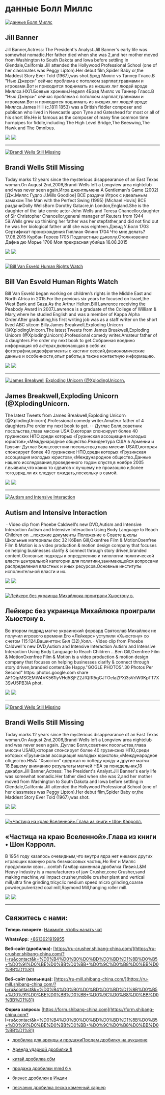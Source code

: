 # данные Болл Миллс

<a href="https://swt.shibang-china.com/?l=ru&img&k=%D0%B4%D0%B0%D0%BD%D0%BD%D1%8B%D0%B5+%D0%91%D0%BE%D0%BB%D0%BB+%D0%9C%D0%B8%D0%BB%D0%BB%D1%81" target="_blank">![данные Болл Миллс](http://static.shibang-china.com/all-800x300/885.jpg)</a>

## Jill Banner
Jill Banner,Actress: The President's Analyst.Jill Banner's early life was somewhat nomadic.Her father died when she was 2,and her mother moved from Washington to South Dakota and Iowa before settling in Glendale,California.Jill attended the Hollywood Professional School (one of her classmates was Peggy Lipton).Her debut film,Spider Baby or,the Maddest Story Ever Told (1967),was shot.Брэд Миллс vs Таннер Гласс.В &quot;Нью Джерси&quot; сейчас проблема с потолком зарплат,травмами и игроками.Вот и приходится поднимать из низших лиг людей вроде Миллса.НХЛ.Боевые хроники.Неделя 4Брэд Миллс vs Таннер Гласс.В &quot;Нью Джерси&quot; сейчас проблема с потолком зарплат,травмами и игроками.Вот и приходится поднимать из низших лиг людей вроде Миллса.James Hill (c.1811 1853) was a British fiddler composer and publican who lived in Newcastle upon Tyne and Gateshead for most or all of his short life.He is famous as the composer of many fine common time hornpipes for fiddle,including The High Level Bridge,The Beeswing,The Hawk and The Omnibus.


<a href="https://whatsapp.shibangsoft.com/WhatsApp.php" target="_blank" title="WhatsApp">![](http://static.shibang-china.com/icon/whatsapp.png)</a> <a href="https://swt.shibang-china.com/?l=ru&icon&k=%D0%B4%D0%B0%D0%BD%D0%BD%D1%8B%D0%B5+%D0%91%D0%BE%D0%BB%D0%BB+%D0%9C%D0%B8%D0%BB%D0%BB%D1%81" target="_blank">![](http://static.shibang-china.com/icon/chat-ru.png)</a>

---

<a href="https://swt.shibang-china.com/?l=ru&img&k=%D0%B4%D0%B0%D0%BD%D0%BD%D1%8B%D0%B5+%D0%91%D0%BE%D0%BB%D0%BB+%D0%9C%D0%B8%D0%BB%D0%BB%D1%81" target="_blank">![Brandi Wells Still Missing](http://static.shibang-china.com/all-800x300/1280.jpg)</a>

## Brandi Wells Still Missing
Today marks 12 years since the mysterious disappearance of an East Texas woman.On August 2nd,2006,Brandi Wells left a Longview area nightclub and was never seen again.Игра джентльмена A Gentleman's Game (2002) [Дж.Миллс Гудло J.Mills Goodloe] ВСЕ раздачи Игрок с идеальным замахом The Man with the Perfect Swing (1995) [Michael Hovis] ВСЕ раздачиDolly WellsBorn Dorothy Gatacre,in London,England.She is the daughter of the late comic actor John Wells and Teresa Chancellor,daughter of Sir Christopher Chancellor,general manager of Reuters from 1944 59.Wells grew up thinking her father was her stepfather,and did not find out he was her biological father until she was eighteen.Дэвид У.Болл 1703 Сертификат происхождения Гиллиан Флинн 1704 Что мне делать? 17.08.2015 Курбан Гереев 1705 Подвластные дьяволу.Столкновение Дафна дю Морье 1706 Моя прекрасная убийца 16.08.2015


<a href="https://whatsapp.shibangsoft.com/WhatsApp.php" target="_blank" title="WhatsApp">![](http://static.shibang-china.com/icon/whatsapp.png)</a> <a href="https://swt.shibang-china.com/?l=ru&icon&k=%D0%B4%D0%B0%D0%BD%D0%BD%D1%8B%D0%B5+%D0%91%D0%BE%D0%BB%D0%BB+%D0%9C%D0%B8%D0%BB%D0%BB%D1%81" target="_blank">![](http://static.shibang-china.com/icon/chat-ru.png)</a>

---

<a href="https://swt.shibang-china.com/?l=ru&img&k=%D0%B4%D0%B0%D0%BD%D0%BD%D1%8B%D0%B5+%D0%91%D0%BE%D0%BB%D0%BB+%D0%9C%D0%B8%D0%BB%D0%BB%D1%81" target="_blank">![Bill Van Esveld Human Rights Watch](http://static.shibang-china.com/all-800x300/736.jpg)</a>

## Bill Van Esveld Human Rights Watch
Bill Van Esveld began working on children’s rights in the Middle East and North Africa in 2015.For the previous six years he focused on Israel,the West Bank and Gaza.As the Arthur Helton.Bill Lawrence receiving the Peabody Award in 2007.Lawrence is a graduate of the College of William &amp; Mary,where he studied English and was a member of Kappa Alpha Order.After graduating,his first writing job was as a staff writer on the short lived ABC sitcom Billy.James Breakwell,Exploding Unicorn (@XplodingUnicorn.The latest Tweets from James Breakwell,Exploding Unicorn (@XplodingUnicorn).Professional comedy writer.Amateur father of 4 daughters.Pre order my next book to get.Собранная воедино информация об актерах,включающая в себя их фотографии,видеофрагменты с кастинг сессий,физиономические данные и особенности,опыт работы,а также контактную информацию.


<a href="https://whatsapp.shibangsoft.com/WhatsApp.php" target="_blank" title="WhatsApp">![](http://static.shibang-china.com/icon/whatsapp.png)</a> <a href="https://swt.shibang-china.com/?l=ru&icon&k=%D0%B4%D0%B0%D0%BD%D0%BD%D1%8B%D0%B5+%D0%91%D0%BE%D0%BB%D0%BB+%D0%9C%D0%B8%D0%BB%D0%BB%D1%81" target="_blank">![](http://static.shibang-china.com/icon/chat-ru.png)</a>

---

<a href="https://swt.shibang-china.com/?l=ru&img&k=%D0%B4%D0%B0%D0%BD%D0%BD%D1%8B%D0%B5+%D0%91%D0%BE%D0%BB%D0%BB+%D0%9C%D0%B8%D0%BB%D0%BB%D1%81" target="_blank">![James Breakwell,Exploding Unicorn (@XplodingUnicorn.](http://static.shibang-china.com/all-800x300/996.jpg)</a>

## James Breakwell,Exploding Unicorn (@XplodingUnicorn.
The latest Tweets from James Breakwell,Exploding Unicorn (@XplodingUnicorn).Professional comedy writer.Amateur father of 4 daughters.Pre order my next book to get.&nbsp;&#0183;&#32;&#183; Дуглас Болл,советник посольства,глава миссии USAID,которая спонсирует более 40 грузинских НПО,среди которых &#171;Грузинская ассоциация молодых юристов&#187;,&#171;Международное общество.Резидентура США в Армении и Грузии&#183; Дуглас Болл,советник посольства,глава миссии USAID,которая спонсирует более 40 грузинских НПО,среди которых &#171;Грузинская ассоциация молодых юристов&#187;,&#171;Международное общество.Данные нашего исследования,проведенного годом спустя,в ноябре 2005 г.выявили,что каких то сдвигов к лучшему не произошло и,более того,вряд ли их следует ожидать,поскольку в самой.


<a href="https://whatsapp.shibangsoft.com/WhatsApp.php" target="_blank" title="WhatsApp">![](http://static.shibang-china.com/icon/whatsapp.png)</a> <a href="https://swt.shibang-china.com/?l=ru&icon&k=%D0%B4%D0%B0%D0%BD%D0%BD%D1%8B%D0%B5+%D0%91%D0%BE%D0%BB%D0%BB+%D0%9C%D0%B8%D0%BB%D0%BB%D1%81" target="_blank">![](http://static.shibang-china.com/icon/chat-ru.png)</a>

---

<a href="https://swt.shibang-china.com/?l=ru&img&k=%D0%B4%D0%B0%D0%BD%D0%BD%D1%8B%D0%B5+%D0%91%D0%BE%D0%BB%D0%BB+%D0%9C%D0%B8%D0%BB%D0%BB%D1%81" target="_blank">![Autism and Intensive Interaction](http://static.shibang-china.com/all-800x300/202.jpg)</a>

## Autism and Intensive Interaction
&nbsp;&#0183;&#32;Video clip from Phoebe Caldwell's new DVD,Autism and Intensive Interaction Autism and Intensive Interaction Using Body Language to Reach Children on …похожие документы Положение о Совете школы Школьные материалы doc 32 КбBen Gill,Oxenfree Film &amp; MotionOxenfree Film &amp; Motion is a video production &amp; motion design company that focuses on helping businesses clarify &amp; connect through story driven,branded content.Основные подходы к определению и типологии политической власти центральной категории для политики,занимающейся вопросами распределения властных и иных ресурсов.Основные институты исполнительной власти и их.


<a href="https://whatsapp.shibangsoft.com/WhatsApp.php" target="_blank" title="WhatsApp">![](http://static.shibang-china.com/icon/whatsapp.png)</a> <a href="https://swt.shibang-china.com/?l=ru&icon&k=%D0%B4%D0%B0%D0%BD%D0%BD%D1%8B%D0%B5+%D0%91%D0%BE%D0%BB%D0%BB+%D0%9C%D0%B8%D0%BB%D0%BB%D1%81" target="_blank">![](http://static.shibang-china.com/icon/chat-ru.png)</a>

---

<a href="https://swt.shibang-china.com/?l=ru&img&k=%D0%B4%D0%B0%D0%BD%D0%BD%D1%8B%D0%B5+%D0%91%D0%BE%D0%BB%D0%BB+%D0%9C%D0%B8%D0%BB%D0%BB%D1%81" target="_blank">![Лейкерс без украинца Михайлюка проиграли Хьюстону в.](http://static.shibang-china.com/all-800x300/626.jpg)</a>

## Лейкерс без украинца Михайлюка проиграли Хьюстону в.
Во втором подряд матче украинский форвард Святослав Михайлюк не получил игрового времени.Его &#171;Лейкерс&#187; уступили &#171;Хьюстону&#187; со счетом 115:124.Вашингтон: Бил (32),Уолл.&nbsp;&#0183;&#32;Video clip from Phoebe Caldwell's new DVD,Autism and Intensive Interaction Autism and Intensive Interaction Using Body Language to Reach Children …Ben Gill,Oxenfree Film &amp; MotionOxenfree Film &amp; Motion is a video production &amp; motion design company that focuses on helping businesses clarify &amp; connect through story driven,branded content.Be Happy.&quot;GOGLE PHOTOS&quot;.30 Photos Per Second&quot; https: photos.google.com share AF1QipMSGEMW4VK561IyVHd5SjFZ2JfQfR5gGJTOeIaZPXi3sVrlW0KpTT7X3SvU5PB3IA phot.


<a href="https://whatsapp.shibangsoft.com/WhatsApp.php" target="_blank" title="WhatsApp">![](http://static.shibang-china.com/icon/whatsapp.png)</a> <a href="https://swt.shibang-china.com/?l=ru&icon&k=%D0%B4%D0%B0%D0%BD%D0%BD%D1%8B%D0%B5+%D0%91%D0%BE%D0%BB%D0%BB+%D0%9C%D0%B8%D0%BB%D0%BB%D1%81" target="_blank">![](http://static.shibang-china.com/icon/chat-ru.png)</a>

---

<a href="https://swt.shibang-china.com/?l=ru&img&k=%D0%B4%D0%B0%D0%BD%D0%BD%D1%8B%D0%B5+%D0%91%D0%BE%D0%BB%D0%BB+%D0%9C%D0%B8%D0%BB%D0%BB%D1%81" target="_blank">![Brandi Wells Still Missing](http://static.shibang-china.com/all-800x300/233.jpg)</a>

## Brandi Wells Still Missing
Today marks 12 years since the mysterious disappearance of an East Texas woman.On August 2nd,2006,Brandi Wells left a Longview area nightclub and was never seen again. Дуглас Болл,советник посольства,глава миссии USAID,которая спонсирует более 40 грузинских НПО,среди которых &#171;Грузинская ассоциация молодых юристов&#187;,&#171;Международное общество.НБА: &quot;Хьюстон&quot; одержал ю победу кряду и другие матчи 18.Вашему вниманию результаты матчей НБА за понедельник,18 декабря.Jill Banner,Actress: The President's Analyst.Jill Banner's early life was somewhat nomadic.Her father died when she was 2,and her mother moved from Washington to South Dakota and Iowa before settling in Glendale,California.Jill attended the Hollywood Professional School (one of her classmates was Peggy Lipton).Her debut film,Spider Baby or,the Maddest Story Ever Told (1967),was shot.


<a href="https://whatsapp.shibangsoft.com/WhatsApp.php" target="_blank" title="WhatsApp">![](http://static.shibang-china.com/icon/whatsapp.png)</a> <a href="https://swt.shibang-china.com/?l=ru&icon&k=%D0%B4%D0%B0%D0%BD%D0%BD%D1%8B%D0%B5+%D0%91%D0%BE%D0%BB%D0%BB+%D0%9C%D0%B8%D0%BB%D0%BB%D1%81" target="_blank">![](http://static.shibang-china.com/icon/chat-ru.png)</a>

---

<a href="https://swt.shibang-china.com/?l=ru&img&k=%D0%B4%D0%B0%D0%BD%D0%BD%D1%8B%D0%B5+%D0%91%D0%BE%D0%BB%D0%BB+%D0%9C%D0%B8%D0%BB%D0%BB%D1%81" target="_blank">![&#171;Частица на краю Вселенной&#187;.Глава из книги • Шон Кэрролл.](http://static.shibang-china.com/all-800x300/1455.jpg)</a>

## &#171;Частица на краю Вселенной&#187;.Глава из книги • Шон Кэрролл.
В 1954 году казалось очевидным,что внутри ядра нет никаких других играющих важную роль безмассовых частиц.Но Янг и Миллс продолжили свои …contoh Гамбар каменная дробилка Ливия.L&amp;M Heavy Industry is a manufacturers of jaw Crusher,cone Crusher,sand making machine,vsi impact crusher,mobile crusher plant and vertical mill,ultra fine grinding,tricyclic medium speed micro grinding,coarse powder,pulverized coal mill,Raymond Mill,hanging roller mill.

<a href="https://whatsapp.shibangsoft.com/WhatsApp.php" target="_blank" title="WhatsApp">![](http://static.shibang-china.com/icon/whatsapp.png)</a> <a href="https://swt.shibang-china.com/?l=ru&icon&k=%D0%B4%D0%B0%D0%BD%D0%BD%D1%8B%D0%B5+%D0%91%D0%BE%D0%BB%D0%BB+%D0%9C%D0%B8%D0%BB%D0%BB%D1%81" target="_blank">![](http://static.shibang-china.com/icon/chat-ru.png)</a>

---
## Свяжитесь с нами:

**Теперь говорите:** [Нажмите, чтобы начать чат](https://swt.shibang-china.com?l=ru&contact&k=%D0%B4%D0%B0%D0%BD%D0%BD%D1%8B%D0%B5+%D0%91%D0%BE%D0%BB%D0%BB+%D0%9C%D0%B8%D0%BB%D0%BB%D1%81)

**WhatsApp:**  [+8613621919955](https://whatsapp.shibangsoft.com/WhatsApp.php)

**Веб-сайт (дробилка):** [https://ru-crusher.shibang-china.com/](https://ru-crusher.shibang-china.com/?l=ru&contact&k=%D0%B4%D0%B0%D0%BD%D0%BD%D1%8B%D0%B5+%D0%91%D0%BE%D0%BB%D0%BB+%D0%9C%D0%B8%D0%BB%D0%BB%D1%81)

**Веб-сайт (мельница):** [https://ru-mill.shibang-china.com/](https://ru-mill.shibang-china.com/?l=ru&contact&k=%D0%B4%D0%B0%D0%BD%D0%BD%D1%8B%D0%B5+%D0%91%D0%BE%D0%BB%D0%BB+%D0%9C%D0%B8%D0%BB%D0%BB%D1%81)

**Форма запроса:** [https://form.shibang-china.com](https://form.shibang-china.com?l=ru&contact&k=%D0%B4%D0%B0%D0%BD%D0%BD%D1%8B%D0%B5+%D0%91%D0%BE%D0%BB%D0%BB+%D0%9C%D0%B8%D0%BB%D0%BB%D1%81)

* [дробилка для аренды и продажиПродам дробилку на аукционе](../135/%D0%B4%D1%80%D0%BE%D0%B1%D0%B8%D0%BB%D0%BA%D0%B0%20%D0%B4%D0%BB%D1%8F%20%D0%B0%D1%80%D0%B5%D0%BD%D0%B4%D1%8B%20%D0%B8%20%D0%BF%D1%80%D0%BE%D0%B4%D0%B0%D0%B6%D0%B8%D0%9F%D1%80%D0%BE%D0%B4%D0%B0%D0%BC%20%D0%B4%D1%80%D0%BE%D0%B1%D0%B8%D0%BB%D0%BA%D1%83%20%D0%BD%D0%B0%20%D0%B0%D1%83%D0%BA%D1%86%D0%B8%D0%BE%D0%BD%D0%B5.md)

* [Аренда ударной дробилки fl](../132/%D0%90%D1%80%D0%B5%D0%BD%D0%B4%D0%B0%20%D1%83%D0%B4%D0%B0%D1%80%D0%BD%D0%BE%D0%B9%20%D0%B4%D1%80%D0%BE%D0%B1%D0%B8%D0%BB%D0%BA%D0%B8%20fl.md)

* [китай дробилка сбм](../132/%D0%BA%D0%B8%D1%82%D0%B0%D0%B9%20%D0%B4%D1%80%D0%BE%D0%B1%D0%B8%D0%BB%D0%BA%D0%B0%20%D1%81%D0%B1%D0%BC.md)

* [продажа дробилки mmd б  у](../135/%D0%BF%D1%80%D0%BE%D0%B4%D0%B0%D0%B6%D0%B0%20%D0%B4%D1%80%D0%BE%D0%B1%D0%B8%D0%BB%D0%BA%D0%B8%20mmd%20%D0%B1%20%20%D1%83.md)

* [бизнес дробилки в Индии](../132/%D0%B1%D0%B8%D0%B7%D0%BD%D0%B5%D1%81%20%D0%B4%D1%80%D0%BE%D0%B1%D0%B8%D0%BB%D0%BA%D0%B8%20%D0%B2%20%D0%98%D0%BD%D0%B4%D0%B8%D0%B8.md)

* [песчаник дробилка песка каменный карьер](../135/%D0%BF%D0%B5%D1%81%D1%87%D0%B0%D0%BD%D0%B8%D0%BA%20%D0%B4%D1%80%D0%BE%D0%B1%D0%B8%D0%BB%D0%BA%D0%B0%20%D0%BF%D0%B5%D1%81%D0%BA%D0%B0%20%D0%BA%D0%B0%D0%BC%D0%B5%D0%BD%D0%BD%D1%8B%D0%B9%20%D0%BA%D0%B0%D1%80%D1%8C%D0%B5%D1%80.md)